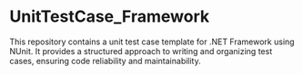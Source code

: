 # UnitTestCase_Framework
This repository contains a unit test case template for .NET Framework using NUnit. It provides a structured approach to writing and organizing test cases, ensuring code reliability and maintainability.
